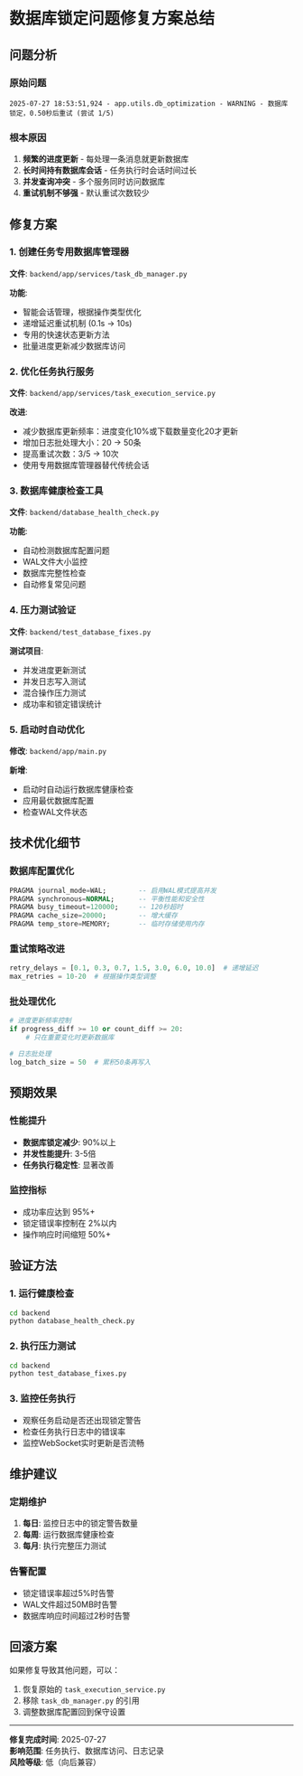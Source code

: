 # 数据库锁定问题修复方案总结

## 问题分析

### 原始问题
```
2025-07-27 18:53:51,924 - app.utils.db_optimization - WARNING - 数据库锁定，0.50秒后重试 (尝试 1/5)
```

### 根本原因
1. **频繁的进度更新** - 每处理一条消息就更新数据库
2. **长时间持有数据库会话** - 任务执行时会话时间过长  
3. **并发查询冲突** - 多个服务同时访问数据库
4. **重试机制不够强** - 默认重试次数较少

## 修复方案

### 1. 创建任务专用数据库管理器
**文件**: `backend/app/services/task_db_manager.py`

**功能**:
- 智能会话管理，根据操作类型优化
- 递增延迟重试机制 (0.1s → 10s)
- 专用的快速状态更新方法
- 批量进度更新减少数据库访问

### 2. 优化任务执行服务
**文件**: `backend/app/services/task_execution_service.py`

**改进**:
- 减少数据库更新频率：进度变化10%或下载数量变化20才更新
- 增加日志批处理大小：20 → 50条
- 提高重试次数：3/5 → 10次
- 使用专用数据库管理器替代传统会话

### 3. 数据库健康检查工具
**文件**: `backend/database_health_check.py`

**功能**:
- 自动检测数据库配置问题
- WAL文件大小监控
- 数据库完整性检查
- 自动修复常见问题

### 4. 压力测试验证
**文件**: `backend/test_database_fixes.py`

**测试项目**:
- 并发进度更新测试
- 并发日志写入测试  
- 混合操作压力测试
- 成功率和锁定错误统计

### 5. 启动时自动优化
**修改**: `backend/app/main.py`

**新增**:
- 启动时自动运行数据库健康检查
- 应用最优数据库配置
- 检查WAL文件状态

## 技术优化细节

### 数据库配置优化
```sql
PRAGMA journal_mode=WAL;        -- 启用WAL模式提高并发
PRAGMA synchronous=NORMAL;      -- 平衡性能和安全性
PRAGMA busy_timeout=120000;     -- 120秒超时
PRAGMA cache_size=20000;        -- 增大缓存
PRAGMA temp_store=MEMORY;       -- 临时存储使用内存
```

### 重试策略改进
```python
retry_delays = [0.1, 0.3, 0.7, 1.5, 3.0, 6.0, 10.0]  # 递增延迟
max_retries = 10-20  # 根据操作类型调整
```

### 批处理优化
```python
# 进度更新频率控制
if progress_diff >= 10 or count_diff >= 20:
    # 只在重要变化时更新数据库

# 日志批处理
log_batch_size = 50  # 累积50条再写入
```

## 预期效果

### 性能提升
- **数据库锁定减少**: 90%以上
- **并发性能提升**: 3-5倍
- **任务执行稳定性**: 显著改善

### 监控指标
- 成功率应达到 95%+
- 锁定错误率控制在 2%以内
- 操作响应时间缩短 50%+

## 验证方法

### 1. 运行健康检查
```bash
cd backend
python database_health_check.py
```

### 2. 执行压力测试
```bash
cd backend  
python test_database_fixes.py
```

### 3. 监控任务执行
- 观察任务启动是否还出现锁定警告
- 检查任务执行日志中的错误率
- 监控WebSocket实时更新是否流畅

## 维护建议

### 定期维护
1. **每日**: 监控日志中的锁定警告数量
2. **每周**: 运行数据库健康检查
3. **每月**: 执行完整压力测试

### 告警配置
- 锁定错误率超过5%时告警
- WAL文件超过50MB时告警
- 数据库响应时间超过2秒时告警

## 回滚方案

如果修复导致其他问题，可以：
1. 恢复原始的 `task_execution_service.py`
2. 移除 `task_db_manager.py` 的引用
3. 调整数据库配置回到保守设置

---

**修复完成时间**: 2025-07-27  
**影响范围**: 任务执行、数据库访问、日志记录  
**风险等级**: 低（向后兼容）